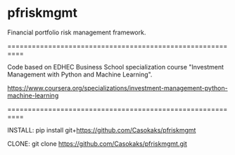 # pfriskmgmt

Financial portfolio risk management framework. 

==========================================================

Code based on EDHEC Business School specialization course "Investment Management with Python and Machine Learning".

https://www.coursera.org/specializations/investment-management-python-machine-learning

==========================================================

INSTALL: pip install git+https://github.com/Casokaks/pfriskmgmt

CLONE: git clone https://github.com/Casokaks/pfriskmgmt.git
